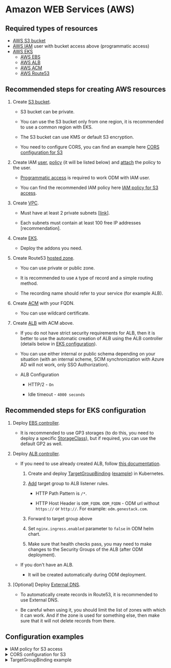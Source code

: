 # Amazon WEB Services (AWS)

## Required types of resources

- [AWS S3 bucket](https://aws.amazon.com/s3/)
- [AWS IAM](https://aws.amazon.com/iam/) user with bucket access above (programmatic access)
- [AWS EKS](https://aws.amazon.com/eks/)
    - [AWS EBS](https://aws.amazon.com/ebs/)
    - [AWS ALB](https://aws.amazon.com/elasticloadbalancing/)
    - [AWS ACM](https://aws.amazon.com/certificate-manager/)
    - [AWS Route53](https://aws.amazon.com/route53/)

## Recommended steps for creating AWS resources

1. Create [S3 bucket](https://docs.aws.amazon.com/AmazonS3/latest/userguide/create-bucket-overview.html).

    - S3 bucket can be private.

    - You can use the S3 bucket only from one region, it is recommended to use a common region with EKS.

    - The S3 bucket can use KMS or default S3 encryption.

    - You need to configure CORS, you can find an example here [CORS configuration for S3](#configuration-examples)

2. Create IAM [user](https://docs.aws.amazon.com/IAM/latest/UserGuide/id_users_create.html), [policy](https://docs.aws.amazon.com/IAM/latest/UserGuide/access_policies_create.html) (it will be listed below) and [attach](https://docs.aws.amazon.com/IAM/latest/UserGuide/access_policies_manage-attach-detach.html) the policy to the user.

    - [Programmatic access](https://docs.aws.amazon.com/IAM/latest/UserGuide/id_credentials_access-keys.html) is required to work ODM with IAM user.

    - You can find the recommended IAM policy here [IAM policy for S3 access](#configuration-examples).

3. Create [VPC](https://docs.aws.amazon.com/vpc/latest/userguide/vpc-getting-started.html).

    - Must have at least 2 private subnets [[link](https://docs.aws.amazon.com/eks/latest/userguide/network_reqs.html)].

    - Each subnets must contain at least 100 free IP addresses [recommendation].

4. Create [EKS](https://docs.aws.amazon.com/eks/latest/userguide/create-cluster.html).

    - Deploy the addons you need.

5. Create Route53 [hosted zone](https://docs.aws.amazon.com/Route53/latest/DeveloperGuide/hosted-zones-working-with.html).

    - You can use private or public zone.

    - It is recommended to use `A` type of record and a simple routing method.

    - The recording name should refer to your service (for example ALB).

6. Create [ACM](https://docs.aws.amazon.com/acm/latest/userguide/gs-acm-request-public.html) with your FQDN.

    - You can use wildcard certificate.

7. Create [ALB](https://docs.aws.amazon.com/elasticloadbalancing/latest/application/create-application-load-balancer.html) with ACM above.

    - If you do not have strict security requirements for ALB, then it is better to use the automatic creation of ALB using the ALB controller (details below in [EKS configuration](#recommended-steps-for-eks-configuration)).

    - You can use either internal or public schema depending on your situation (with an internal scheme, SCIM synchronization with Azure AD will not work, only SSO Authorization).

    - ALB Configuration

        - HTTP/2 - `On`

        - Idle timeout - `4000 seconds`

## Recommended steps for EKS configuration

1. Deploy [EBS controller](https://docs.aws.amazon.com/eks/latest/userguide/ebs-csi.html).

    - It is recommended to use GP3 storages (to do this, you need to deploy a specific [StorageClass](https://github.com/kubernetes-sigs/aws-ebs-csi-driver/blob/862fe33d2174e00f449ac34859c9990340234a63/docs/parameters.md)), but if required, you can use the default GP2 as well.

2. Deploy [ALB controller](https://docs.aws.amazon.com/eks/latest/userguide/aws-load-balancer-controller.html).

    - If you need to use already created ALB, follow [this documentation](https://kubernetes-sigs.github.io/aws-load-balancer-controller/v2.6/guide/use_cases/self_managed_lb/).

        1. Create and deploy [TargetGroupBinding](https://kubernetes-sigs.github.io/aws-load-balancer-controller/v2.6/guide/use_cases/self_managed_lb/#create-targetgroupbinding-crd) ([example](#configuration-examples)) in Kubernetes.

        2. [Add](https://docs.aws.amazon.com/elasticloadbalancing/latest/application/listener-update-rules.html) target group to ALB listener rules.

            - HTTP Path Pattern is `/*`.

            - HTTP Host Header is `ODM_FQDN`. `ODM_FQDN` - ODM url without `https://` or `http://`. For example: `odm.genestack.com`.

        3. Forward to target group above

        4. Set `nginx.ingress.enabled` parameter to `false` in ODM helm chart.

        5. Make sure that health checks pass, you may need to make changes to the Security Groups of the ALB (after ODM deployment).

    - If you don't have an ALB.

        - It will be created automatically during ODM deployment.

3. [Optional] Deploy [External DNS](https://github.com/kubernetes-sigs/external-dns/blob/master/docs/tutorials/aws.md).

    - To automatically create records in Route53, it is recommended to use External DNS.

    - Be careful when using it, you should limit the list of zones with which it can work. And if the zone is used for something else, then make sure that it will not delete records from there.

## Configuration examples

<details><summary>IAM policy for S3 access</summary>
```json
{
  "Version" : "2012-10-17",
  "Statement" : [
    {
      "Sid" : "ListObjectsInBucket",
      "Effect" : "Allow",
      "Action" : [
        "s3:ListBucket",
        "s3:GetBucketLocation",
        "s3:ListBucketMultipartUploads",
        "s3:ListBucketVersions"
      ],
      "Resource" : [S3_BUCKET_ARN]
    },
    {
      "Sid" : "AllObjectActions",
      "Effect" : "Allow",
      "Action" : [
        "s3:*Object*",
        "s3:AbortMultipartUpload",
        "s3:ListMultipartUploadParts"
      ],
      "Resource" : [S3_BUCKET_ARN/*]
    },
    {
      "Sid" : "AllowUseOfTheKey",
      "Effect" : "Allow",
      "Action" : [
        "kms:Encrypt",
        "kms:Decrypt",
        "kms:ReEncrypt*",
        "kms:GenerateDataKey*",
        "kms:DescribeKey"
      ],
      "Resource" : KMS_KEY_ARN
    }
  ]
}
```
</details>

<details><summary>CORS configuration for S3</summary>
```json
[
    {
        "AllowedHeaders": [
            "accept",
            "accept-language",
            "Content-Type"
        ],
        "AllowedMethods": [
            "PUT"
        ],
        "AllowedOrigins": [
            "https://ODM_FQDN"
        ],
        "ExposeHeaders": [],
        "MaxAgeSeconds": 3000
    }
]
```
</details>

<details><summary>TargetGroupBinding example</summary>
```yaml
apiVersion: elbv2.k8s.aws/v1beta1
kind: TargetGroupBinding
metadata:
  name: odm
  namespace: odm
spec:
  ipAddressType: ipv4
  serviceRef:
    name: odm-nginx
    port: 80
  targetGroupARN: arn:aws:elasticloadbalancing:us-east-1:12345678902:targetgroup/odm/d74e4eed524cddcd
```
</details>
